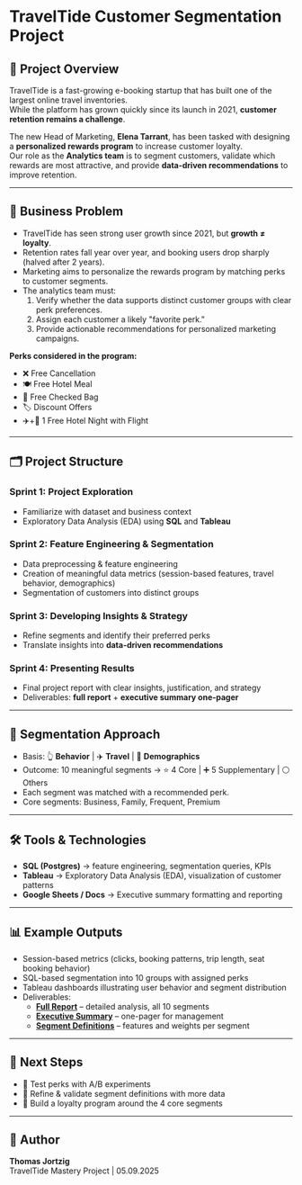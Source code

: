 # TravelTide Customer Segmentation Project

## 📖 Project Overview

TravelTide is a fast-growing e-booking startup that has built one of the largest online travel inventories.  
While the platform has grown quickly since its launch in 2021, **customer retention remains a challenge**.  

The new Head of Marketing, **Elena Tarrant**, has been tasked with designing a **personalized rewards program** to increase customer loyalty.  
Our role as the **Analytics team** is to segment customers, validate which rewards are most attractive, and provide **data-driven recommendations** to improve retention.

---

## 🎯 Business Problem

- TravelTide has seen strong user growth since 2021, but **growth ≠ loyalty**.  
- Retention rates fall year over year, and booking users drop sharply (halved after 2 years).  
- Marketing aims to personalize the rewards program by matching perks to customer segments.  
- The analytics team must:  
  1. Verify whether the data supports distinct customer groups with clear perk preferences.  
  2. Assign each customer a likely "favorite perk."  
  3. Provide actionable recommendations for personalized marketing campaigns.

**Perks considered in the program:**  

- ❌ Free Cancellation  
- 🍽 Free Hotel Meal  
- 🧳 Free Checked Bag  
- 🏷 Discount Offers  
- ✈️+🏨 1 Free Hotel Night with Flight  

---

## 🗂 Project Structure

### Sprint 1: Project Exploration

- Familiarize with dataset and business context  
- Exploratory Data Analysis (EDA) using **SQL** and **Tableau**

### Sprint 2: Feature Engineering & Segmentation

- Data preprocessing & feature engineering  
- Creation of meaningful data metrics (session-based features, travel behavior, demographics)  
- Segmentation of customers into distinct groups

### Sprint 3: Developing Insights & Strategy

- Refine segments and identify their preferred perks  
- Translate insights into **data-driven recommendations**

### Sprint 4: Presenting Results

- Final project report with clear insights, justification, and strategy  
- Deliverables: **full report** + **executive summary one-pager**

---

## 🧩 Segmentation Approach

- Basis: 👆 **Behavior** | ✈️ **Travel** | 👤 **Demographics**  
- Outcome: 10 meaningful segments → ⭐ 4 Core | ➕ 5 Supplementary | ⚪ Others  
- Each segment was matched with a recommended perk.  
- Core segments: Business, Family, Frequent, Premium  

---

## 🛠 Tools & Technologies

- **SQL (Postgres)** → feature engineering, segmentation queries, KPIs  
- **Tableau** → Exploratory Data Analysis (EDA), visualization of customer patterns  
- **Google Sheets / Docs** → Executive summary formatting and reporting  

---

## 📊 Example Outputs

- Session-based metrics (clicks, booking patterns, trip length, seat booking behavior)  
- SQL-based segmentation into 10 groups with assigned perks  
- Tableau dashboards illustrating user behavior and segment distribution  
- Deliverables:  
  - **[Full Report](reports/TravelTide_FullReport_Final.pdf)** – detailed analysis, all 10 segments  
  - **[Executive Summary](reports/TravelTide_ExecutiveSummary_Final.pdf)** – one-pager for management
  - **[Segment Definitions](docs/TravelTide_Segment_Definitions.xlsx)** – features and weights per segment

---

## 🚀 Next Steps

- 🧪 Test perks with A/B experiments  
- 🔄 Refine & validate segment definitions with more data  
- 🎯 Build a loyalty program around the 4 core segments  

---

## 👤 Author

**Thomas Jortzig**  
TravelTide Mastery Project | 05.09.2025
